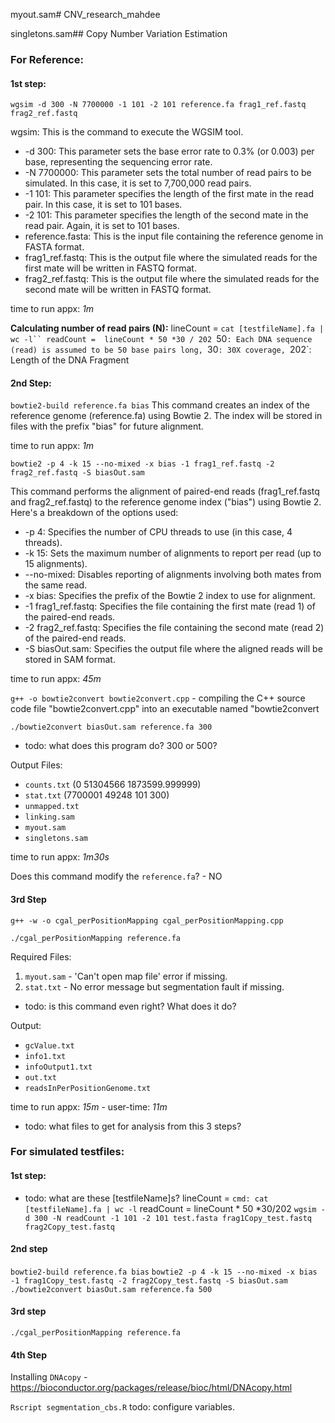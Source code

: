 myout.sam# CNV_research_mahdee

singletons.sam## Copy Number Variation Estimation

### For Reference:

#### 1st step:

`wgsim -d 300 -N 7700000 -1 101 -2 101 reference.fa frag1_ref.fastq frag2_ref.fastq`

wgsim: This is the command to execute the WGSIM tool.
- -d 300: This parameter sets the base error rate to 0.3% (or 0.003) per base, representing the sequencing error rate.
- -N 7700000: This parameter sets the total number of read pairs to be simulated. In this case, it is set to 7,700,000 read pairs.
- -1 101: This parameter specifies the length of the first mate in the read pair. In this case, it is set to 101 bases.
- -2 101: This parameter specifies the length of the second mate in the read pair. Again, it is set to 101 bases.
- reference.fasta: This is the input file containing the reference genome in FASTA format.
- frag1_ref.fastq: This is the output file where the simulated reads for the first mate will be written in FASTQ format.
- frag2_ref.fastq: This is the output file where the simulated reads for the second mate will be written in FASTQ format.

time to run appx: *1m*

**Calculating number of read pairs (N):**
lineCount =  `cat [testfileName].fa | wc -l``
readCount =  lineCount * 50 *30 / 202
`50`: Each DNA sequence (read) is assumed to be 50 base pairs long, `30`: 30X coverage, `202`: Length of the DNA Fragment

#### 2nd Step:

`bowtie2-build reference.fa bias`
This command creates an index of the reference genome (reference.fa) using Bowtie 2. The index will be stored in files with the prefix "bias" for future alignment.

time to run appx: *1m*

`bowtie2 -p 4 -k 15 --no-mixed -x bias -1 frag1_ref.fastq -2 frag2_ref.fastq -S biasOut.sam`

This command performs the alignment of paired-end reads (frag1_ref.fastq and frag2_ref.fastq) to the reference genome index ("bias") using Bowtie 2. Here's a breakdown of the options used:

- -p 4: Specifies the number of CPU threads to use (in this case, 4 threads).
- -k 15: Sets the maximum number of alignments to report per read (up to 15 alignments).
- --no-mixed: Disables reporting of alignments involving both mates from the same read.
- -x bias: Specifies the prefix of the Bowtie 2 index to use for alignment.
- -1 frag1_ref.fastq: Specifies the file containing the first mate (read 1) of the paired-end reads.
- -2 frag2_ref.fastq: Specifies the file containing the second mate (read 2) of the paired-end reads.
- -S biasOut.sam: Specifies the output file where the aligned reads will be stored in SAM format.

time to run appx: *45m*


`g++ -o bowtie2convert bowtie2convert.cpp` - compiling the C++ source code file "bowtie2convert.cpp" into an executable named "bowtie2convert 

`./bowtie2convert biasOut.sam reference.fa 300` 
- todo: what does this program do? 300 or 500?

Output Files: 
- `counts.txt` (0 51304566 1873599.999999)
- `stat.txt` (7700001 49248 101 300)
- `unmapped.txt`
- `linking.sam`
- `myout.sam`
- `singletons.sam`

time to run appx: *1m30s*

Does this command modify the `reference.fa`? - NO

#### 3rd Step

`g++ -w -o cgal_perPositionMapping cgal_perPositionMapping.cpp`

`./cgal_perPositionMapping reference.fa` 

Required Files: 
1. `myout.sam` - 'Can't open map file' error if missing. 
2. `stat.txt` - No error message but segmentation fault if missing. 

- todo: is this command even right? What does it do? 

Output: 
- `gcValue.txt`
- `info1.txt`
- `infoOutput1.txt`
- `out.txt`
- `readsInPerPositionGenome.txt`

time to run appx: *15m* - user-time: *11m*


- todo: what files to get for analysis from this 3 steps?


### For simulated testfiles:

#### 1st step:
- todo: what are these [testfileName]s?
lineCount =  `cmd: cat [testfileName].fa | wc -l`
readCount =  lineCount * 50 *30/202
`wgsim -d 300 -N readCount -1 101 -2 101 test.fasta frag1Copy_test.fastq frag2Copy_test.fastq`


#### 2nd step
`bowtie2-build reference.fa bias`
`bowtie2 -p 4 -k 15 --no-mixed -x bias -1 frag1Copy_test.fastq -2 frag2Copy_test.fastq -S biasOut.sam`
`./bowtie2convert biasOut.sam reference.fa 500`

#### 3rd step
`./cgal_perPositionMapping reference.fa` 

#### 4th Step

Installing `DNAcopy` - https://bioconductor.org/packages/release/bioc/html/DNAcopy.html

`Rscript segmentation_cbs.R` todo: configure variables.

